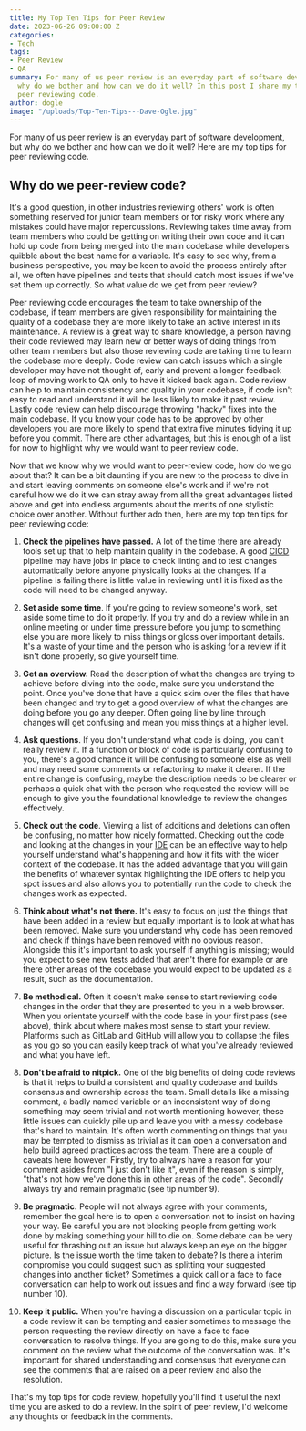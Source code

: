 ```yaml
---
title: My Top Ten Tips for Peer Review
date: 2023-06-26 09:00:00 Z
categories:
- Tech
tags:
- Peer Review
- QA
summary: For many of us peer review is an everyday part of software development, but
  why do we bother and how can we do it well? In this post I share my top tips for
  peer reviewing code.
author: dogle
image: "/uploads/Top-Ten-Tips---Dave-Ogle.jpg"
---
```


For many of us peer review is an everyday part of software development, but why do we bother and how can we do it well?
Here are my top tips for peer reviewing code.

## Why do we peer-review code?

It's a good question, in other industries reviewing others' work is often something reserved for junior team members or
for risky work where any mistakes could have major repercussions. Reviewing takes time away from team members who could be getting on writing their own code and it can hold up code from being merged into the main codebase while developers quibble about the best name for a variable. It's easy to see why, from a business perspective, you may be keen to avoid the process entirely after all, we often have pipelines and tests that should catch most issues if we've set them up
correctly. So what value do we get from peer review?

Peer reviewing code encourages the team to take ownership of the codebase, if team members are given responsibility for
maintaining the quality of a codebase they are more likely to take an active interest in its maintenance. A review is a
great way to share knowledge, a person having their code reviewed may learn new or better ways of doing things from
other team members but also those reviewing code are taking time to learn the codebase more deeply. Code review can
catch issues which a single developer may have not thought of, early and prevent a longer feedback loop of moving work
to QA only to have it kicked back again. Code review can help to maintain consistency and quality in your codebase, if
code isn't easy to read and understand it will be less likely to make it past review. Lastly code review can help
discourage throwing "hacky" fixes into the main codebase. If you know your code has to be approved by other developers
you are more likely to spend that extra five minutes tidying it up before you commit. There are other advantages, but
this is enough of a list for now to highlight why we would want to peer review code.

Now that we know why we would want to peer-review code, how do we go about that? It can be a bit daunting if you are new to the process to dive in and start leaving comments on someone else's work and if we're not careful how we do it we can stray away from all the great advantages listed above and get into endless arguments about the merits of one stylistic
choice over another. Without further ado then, here are my top ten tips for peer reviewing code:

 1. **Check the pipelines have passed.** A lot of the time there are already tools set up that to help maintain quality
    in the codebase. A good [CICD](https://about.gitlab.com/topics/ci-cd/) pipeline may have jobs in place to check
    linting and to test changes automatically before anyone physically looks at the changes. If a pipeline is failing
    there is little value in reviewing until it is fixed as the code will need to be changed anyway.

 2. **Set aside some time**. If you're going to review someone's work, set aside some time to do it properly. If you try
    and do a review while in an online meeting or under time pressure before you jump to something else you are more
    likely to miss things or gloss over important details. It's a waste of your time and the person who is asking for a
    review if it isn't done properly, so give yourself time.

 3. **Get an overview.** Read the description of what the changes are trying to achieve before diving into the code, make
    sure you understand the point. Once you've done that have a quick skim over the files that have been changed and try
    to get a good overview of what the changes are doing before you go any deeper. Often going line by line through
    changes will get confusing and mean you miss things at a higher level.

 4. **Ask questions**. If you don't understand what code is doing, you can't really review it. If a function or block of
    code is particularly confusing to you, there's a good chance it will be confusing to someone else as well and may
    need some comments or refactoring to make it clearer. If the entire change is confusing, maybe the description needs
    to be clearer or perhaps a quick chat with the person who requested the review will be enough to give you the
    foundational knowledge to review the changes effectively.

 5. **Check out the code**. Viewing a list of additions and deletions can often be confusing, no matter how nicely
    formatted. Checking out the code and looking at the changes in
    your [IDE](https://en.wikipedia.org/wiki/Integrated_development_environment) can be an effective way to help yourself
    understand what's happening and how it fits with the wider context of the codebase. It has the added advantage that
    you will gain the benefits of whatever syntax highlighting the IDE offers to help you spot issues and also allows you
    to potentially run the code to check the changes work as expected.

 6. **Think about what's not there.** It's easy to focus on just the things that have been added in a review but equally
    important is to look at what has been removed. Make sure you understand why code has been removed and check if things
    have been removed with no obvious reason. Alongside this it's important to ask yourself if anything is missing; would
    you expect to see new tests added that aren't there for example or are there other areas of the codebase you would
    expect to be updated as a result, such as the documentation.

 7. **Be methodical.** Often it doesn't make sense to start reviewing code changes in the order that they are presented
    to you in a web browser. When you orientate yourself with the code base in your first pass (see above), think about
    where makes most sense to start your review. Platforms such as GitLab and GitHub will allow you to collapse the files
    as you go so you can easily keep track of what you've already reviewed and what you have left.

 8. **Don't be afraid to nitpick.** One of the big benefits of doing code reviews is that it helps to build a consistent
    and quality codebase and builds consensus and ownership across the team. Small details like a missing comment, a
    badly named variable or an inconsistent way of doing something may seem trivial and not worth mentioning however,
    these little issues can quickly pile up and leave you with a messy codebase that's hard to maintain. It's often worth
    commenting on things that you may be tempted to dismiss as trivial as it can open a conversation and help build
    agreed practices across the team. There are a couple of caveats here however: Firstly, try to always have a reason
    for your comment asides from "I just don't like it", even if the reason is simply, "that's not how we've done this in
    other areas of the code". Secondly always try and remain pragmatic (see tip number 9).

 9. **Be pragmatic.** People will not always agree with your comments, remember the goal here is to open a conversation
    not to insist on having your way. Be careful you are not blocking people from getting work done by making something
    your hill to die on. Some debate can be very useful for thrashing out an issue but always keep an eye on the bigger
    picture. Is the issue worth the time taken to debate? Is there a interim compromise you could suggest such as
    splitting your suggested changes into another ticket? Sometimes a quick call or a face to face conversation can help
    to work out issues and find a way forward (see tip number 10).

10. **Keep it public.** When you're having a discussion on a particular topic in a code review it can be tempting and
    easier sometimes to message the person requesting the review directly on have a face to face conversation to resolve
    things. If you are going to do this, make sure you comment on the review what the outcome of the conversation was.
    It's important for shared understanding and consensus that everyone can see the comments that are raised on a peer
    review and also the resolution.

That's my top tips for code review, hopefully you'll find it useful the next time you are asked to do a review. In the
spirit of peer review, I'd welcome any thoughts or feedback in the comments.
